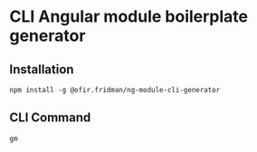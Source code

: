 # CLI Angular module boilerplate generator

## Installation

`npm install -g @ofir.fridman/ng-module-cli-generator`

## CLI Command

`gm`


